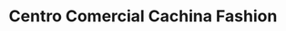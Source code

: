---
title: "Centro Comercial Cachina Fashion"
url: /lima/centro-comercial-cachina-fashion/
shop: Einkaufszentrum
---